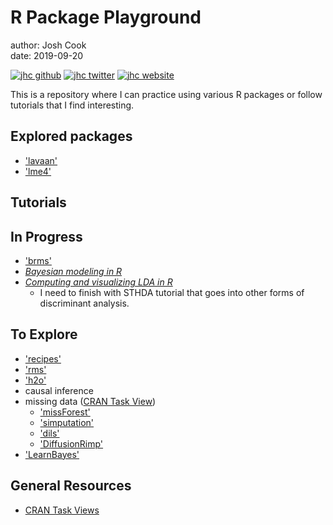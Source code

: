 # R Package Playground

author: Josh Cook  
date: 2019-09-20

[![jhc github](https://img.shields.io/badge/GitHub-jhrcook-181717.svg?style=flat&logo=github)](https://github.com/jhrcook)
[![jhc twitter](https://img.shields.io/badge/Twitter-@JoshDoesA-00aced.svg?style=flat&logo=twitter)](https://twitter.com/JoshDoesa)
[![jhc website](https://img.shields.io/badge/Website-Joshua_Cook-5087B2.svg?style=flat&logo=telegram)](https://joshuacook.netlify.com)

This is a repository where I can practice using various R packages or follow tutorials that I find interesting.

## Explored packages

* ['lavaan'](http://lavaan.ugent.be/index.html)
* ['lme4'](https://cran.r-project.org/web/packages/lme4/index.html)

## Tutorials


## In Progress

* ['brms'](https://github.com/paul-buerkner/brms)
* [*Bayesian modeling in R*](https://www.r-bloggers.com/bayesian-models-in-r-2/)
* [*Computing and visualizing LDA in R*](https://www.r-bloggers.com/computing-and-visualizing-lda-in-r/)
    + I need to finish with STHDA tutorial that goes into other forms of discriminant analysis.

## To Explore

* ['recipes'](https://github.com/tidymodels/recipes)
* ['rms'](http://biostat.mc.vanderbilt.edu/wiki/Main/RmS)
* ['h2o'](https://github.com/h2oai/h2o-3)
* causal inference
* missing data ([CRAN Task View](https://cran.r-project.org/web/views/MissingData.html))
    * ['missForest'](https://cran.r-project.org/web/packages/missForest/index.html)
    * ['simputation'](https://cran.r-project.org/web/packages/simputation/index.html)
    * ['dils'](https://cran.r-project.org/web/packages/dils/index.html)
    * ['DiffusionRimp'](https://cran.r-project.org/web/packages/DiffusionRimp/index.html)
* ['LearnBayes'](https://cran.r-project.org/web/packages/LearnBayes/index.html)






## General Resources

* [CRAN Task Views](https://cran.r-project.org/web/views/)